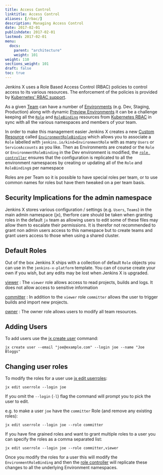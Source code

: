 ```yaml
---
title: Access Control
linktitle: Access Control
aliases: [/rbac/]
description: Managing Access Control
date: 2017-02-01
publishdate: 2017-02-01
lastmod: 2017-02-01
menu:
  docs:
    parent: "architecture"
    weight: 101
weight: 110
sections_weight: 101
draft: false
toc: true
---
```


Jenkins X uses a Role Based Access Control (RBAC) policies to control access to its various resources.  The enforcement of the policies is provided by [Kubernetes' RBAC support](https://kubernetes.io/docs/reference/access-authn-authz/rbac/).

As a given [Team](/about/features/#teams) can have a number of [Environments](/about/features/#environments) (e.g. Dev, Staging, Production) along with dynamic [Preview Environments](/developing/preview/) it can be a challenge keeping all the [`Role`](https://kubernetes.io/docs/concepts/extend-kubernetes/api-extension/custom-resources/) and [`RoleBinding`](https://kubernetes.io/docs/concepts/extend-kubernetes/api-extension/custom-resources/) resources from [Kubernetes RBAC](https://kubernetes.io/docs/reference/access-authn-authz/rbac/) in sync with all the various namespaces and members of your team.

In order to make this management easier Jenkins X creates a new [Custom Resource](https://kubernetes.io/docs/concepts/extend-kubernetes/api-extension/custom-resources/) called [`EnvironmentRoleBinding`](architecture/custom-resources/#environmentrolebinding) which allows you to associate a `Role` labelled with `jenkins.io/kind=EnvironmentRole` with as many `Users` or `ServiceAccounts` as you like. Then as Environments are created or the `Role` or `EnvironmentRoleBinding` in the Dev environment is modified, the [`role controller`](/commands/jx_controller_role/#jx-controller-role) ensures that the configuration is replicated to all the environment namespaces by creating or updating all of the `Role` and `RoleBinding`s per namespace

Roles are per Team so it is possible to have special roles per team, or to use common names for roles but have them tweaked on a per team basis.

## Security Implications for the admin namespace

Jenkins X stores various configuration / settings (e.g. `Users`, `Teams`) in the main admin namespace (jx), therfore care should be taken when granting roles in the default `jx` team as allowing users to edit some of these files may allow them to escalate their permissions.
It is therefor not recommended to grant non admin users access to this namespace but to create teams and grant users access to those when using a shared cluster.

## Default Roles

Out of the box Jenkins X ships with a collection of default `Role` objects you can use in the `jenkins-x-platform` template.  You can of course create your own if you wish, but any edits may be lost when Jenkins X is upgraded.

[viewer](https://github.com/jenkins-x/jenkins-x-platform/blob/master/jenkins-x-platform/templates/viewer-role.yaml)
: The `viewer` role allows access to read projects, builds and logs.  It does not allow access to sensitive information

[committer](https://github.com/jenkins-x/jenkins-x-platform/blob/master/jenkins-x-platform/templates/committer-role.yaml)
: In addition to the `viewer` role `committer` allows the user to trigger builds and import new projects.

[owner](https://github.com/jenkins-x/jenkins-x-platform/blob/master/jenkins-x-platform/templates/owner-role.yaml)
: The owner role allows users to modify all team resources.

## Adding Users

To add users use the [jx create user](/commands/jx_create_user/) command:

```shell
jx create user --email "joe@example.com" --login joe --name "Joe Bloggs"
```

## Changing user roles

To modify the roles for a user use [jx edit userroles](/commands/jx_edit_userroles/):

```shell
jx edit userrole --login joe
```
 
If you omit the `--login` (`-l`) flag the command will prompt you to pick the user to edit.

e.g. to make a user `joe` have the `committer` Role (and remove any existing roles):

```shell
jx edit userrole --login joe --role committer
```

If you have fine grained roles and want to grant multiple roles to a user you can specify the roles as a comma separated list:
```shell
jx edit userrole --login joe --role committer,viewer
```


Once you modify the roles for a user this will modify the `EnvironmentRoleBinding` and then the [role controller](/commands/jx_controller_role/#jx-controller-role) will replicate these changes to all the underlying Environment namespaces.

